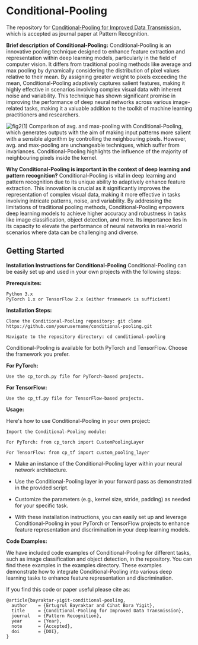 # Conditional-Pooling
The repository for [Conditional-Pooling for Improved Data Transmission](), which is accepted as journal paper at Pattern Recognition. 

__Brief description of Conditional-Pooling:__ Conditional-Pooling is an innovative pooling technique designed to enhance feature extraction and representation within deep learning models, particularly in the field of computer vision. It differs from traditional pooling methods like average and max pooling by dynamically considering the distribution of pixel values relative to their mean. By assigning greater weight to pixels exceeding the mean, Conditional-Pooling adaptively captures salient features, making it highly effective in scenarios involving complex visual data with inherent noise and variability. This technique has shown significant promise in improving the performance of deep neural networks across various image-related tasks, making it a valuable addition to the toolkit of machine learning practitioners and researchers.

![fig2(1)](https://github.com/bayraktare/conditional_pooling/assets/17570285/b3659949-a262-4e04-9000-5d27ab4a8005)
Comparison of avg. and max-pooling with Conditional-Pooling, which generates outputs with the aim of making input patterns more salient with a sensible algorithm by controlling the neighbouring pixels. However, avg. and max-pooling are unchangeable techniques, which suffer from invariances. Conditional-Pooling highlights the influence of the majority of neighbouring pixels inside the kernel.


__Why Conditional-Pooling is important in the context of deep learning and pattern recognition?__ Conditional-Pooling is vital in deep learning and pattern recognition due to its unique ability to adaptively enhance feature extraction. This innovation is crucial as it significantly improves the representation of complex visual data, making it more effective in tasks involving intricate patterns, noise, and variability. By addressing the limitations of traditional pooling methods, Conditional-Pooling empowers deep learning models to achieve higher accuracy and robustness in tasks like image classification, object detection, and more. Its importance lies in its capacity to elevate the performance of neural networks in real-world scenarios where data can be challenging and diverse.

## Getting Started
__Installation Instructions for Conditional-Pooling__
Conditional-Pooling can be easily set up and used in your own projects with the following steps:

__Prerequisites:__

    Python 3.x
    PyTorch 1.x or TensorFlow 2.x (either framework is sufficient)

__Installation Steps:__

    Clone the Conditional-Pooling repository: git clone https://github.com/yourusername/conditional-pooling.git

    Navigate to the repository directory: cd conditional-pooling

Conditional-Pooling is available for both PyTorch and TensorFlow. Choose the framework you prefer.

__For PyTorch:__

    Use the cp_torch.py file for PyTorch-based projects.

__For TensorFlow:__

    Use the cp_tf.py file for TensorFlow-based projects.

__Usage:__

Here's how to use Conditional-Pooling in your own project:

    Import the Conditional-Pooling module: 

    For PyTorch: from cp_torch import CustomPoolingLayer

    For TensorFlow: from cp_tf import custom_pooling_layer

- Make an instance of the Conditional-Pooling layer within your neural network architecture.

- Use the Conditional-Pooling layer in your forward pass as demonstrated in the provided script.

- Customize the parameters (e.g., kernel size, stride, padding) as needed for your specific task.

- With these installation instructions, you can easily set up and leverage Conditional-Pooling in your PyTorch or TensorFlow projects to enhance feature representation and discrimination in your deep learning models.

__Code Examples:__

We have included code examples of Conditional-Pooling for different tasks, such as image classification and object detection, in the repository. You can find these examples in the examples directory. These examples demonstrate how to integrate Conditional-Pooling into various deep learning tasks to enhance feature representation and discrimination.

If you find this code or paper useful please cite as:

    @article{bayraktar-yigit-conditional-pooling,
      author    = {Ertugrul Bayraktar and Cihat Bora Yigit},
      title     = {Conditional-Pooling for Improved Data Transmission},
      journal   = {Pattern Recognition},
      year      = {Year},
      note      = {Accepted},
      doi       = {DOI},
    }

  
  


    

